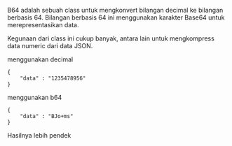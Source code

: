 B64 adalah sebuah class untuk mengkonvert bilangan decimal ke bilangan berbasis 64.
Bilangan berbasis 64 ini menggunakan karakter Base64 untuk merepresentasikan data. 

Kegunaan dari class ini cukup banyak, antara lain untuk mengkompress data numeric dari data JSON.

menggunakan decimal
```
{
    "data" : "1235478956"
}
```

menggunakan b64
```
{
    "data" : "BJo+ms"
}
```

Hasilnya lebih pendek
